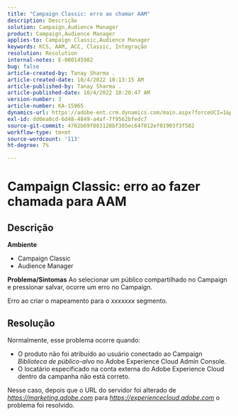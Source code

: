 ```yaml
---
title: "Campaign Classic: erro ao chamar AAM"
description: Descrição
solution: Campaign,Audience Manager
product: Campaign,Audience Manager
applies-to: Campaign Classic,Audience Manager
keywords: KCS, AAM, ACC, Classic, Integração
resolution: Resolution
internal-notes: E-000145982
bug: false
article-created-by: Tanay Sharma .
article-created-date: 10/4/2022 10:13:15 AM
article-published-by: Tanay Sharma .
article-published-date: 10/4/2022 10:20:47 AM
version-number: 3
article-number: KA-15965
dynamics-url: https://adobe-ent.crm.dynamics.com/main.aspx?forceUCI=1&pagetype=entityrecord&etn=knowledgearticle&id=a5fa2f27-cd43-ed11-bba2-0022480868ff
exl-id: dd0ea0cd-6d48-4849-a4af-7f9562bfedc7
source-git-commit: 4702b69f883128bf305ec64f012ef01903f3f582
workflow-type: tm+mt
source-wordcount: '113'
ht-degree: 7%

---
```


# Campaign Classic: erro ao fazer chamada para AAM

## Descrição

<b>Ambiente</b>
- Campaign Classic
- Audience Manager



<b>Problema/Sintomas</b>
Ao selecionar um público compartilhado no Campaign e pressionar salvar, ocorre um erro no Campaign.

Erro ao criar o mapeamento para o *xxxxxxx* segmento.


## Resolução


Normalmente, esse problema ocorre quando:

- O produto não foi atribuído ao usuário conectado ao Campaign *Biblioteca de público-alvo* no Adobe Experience Cloud Admin Console.
- O locatário especificado na conta externa do Adobe Experience Cloud dentro da campanha não está correto.


Nesse caso, depois que o URL do servidor foi alterado de *https://marketing.adobe.com* para *https://experiencecloud.adobe.com* o problema foi resolvido.
